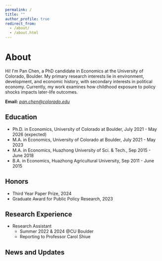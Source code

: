 ```yaml
---
permalink: /
title: ""
author_profile: true
redirect_from: 
  - /about/
  - /about.html
---
```


# About

Hi! I'm Pan Chen, a PhD candidate in Economics at the University of Colorado, Boulder. My primary research interests lie in environment, development, and economic history, with secondary interests in political economy. Currently, my work examines how childhood exposure to policy shocks impacts later-life outcomes.

**Email:** [*pan.chen@colorado.edu*](mailto:pach8330@colorado.edu)

## Education
* Ph.D. in Economics, University of Colorado at Boulder, July 2021 - May 2026 (expected)
* M.A. in Economics, University of Colorado at Boulder, July 2021 - May 2023
* M.A. in Economics, Huazhong University of Sci. & Tech., Sep 2015 - June 2018
* B.A. in Economics, Huazhong Agricultural University, Sep 2011 - June 2015 

## Honors
* Third Year Paper Prize, 2024
* Graduate Award for Public Policy Research, 2023

## Research Experience
* Research Assistant
  * Summer 2022 & 2024 @CU Boulder
  * Reporting to Professor Carol Shiue

## News and Updates
